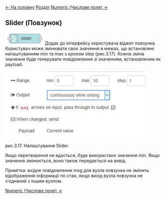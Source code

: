 [<- На головну](../) 	 [Розділ](README.md)	 [Numeric (Числове поле) ->](Numeric.md)

## Slider (Повзунок)

![img](media/slider.png)Додає до інтерфейсу користувача віджет повзунка. Користувач може змінювати своє значення в межах, що встановлені налаштуванням min та max з кроком step (рис.3.17). Кожна зміна значення буде генерувати повідомлення зі значенням, встановленим як payload.

 

![img](media/3_17.png)

рис.3.17. Налаштування Slider.

Якщо перетворення не вдасться, буде використано значення min. Якщо значення змінюється, воно також передається на вивід. 

Примітка: вхідне повідомлення msg для вузла повзунка не змінить відображення інформації по стан, якщо вихід вузла повзунка не з'єднаний з іншим вузлом.

[Numeric (Числове поле) ->](Numeric.md)